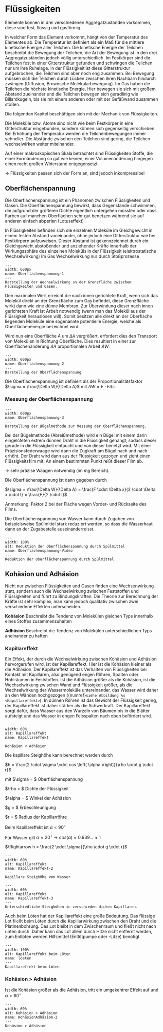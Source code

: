 # Flüssigkeiten

Elemente können in drei verschiedenen Aggregatzuständen vorkommen, diese sind fest, flüssig und gasförmig.

In welcher Form das Element vorkommt, hängt von der Temperatur des Elementes ab. Die Temperatur ist definiert als ein Maß für die mittlere kinetische Energie aller Teilchen.
Die kinetische Energie der Teilchen beschreibt die Bewegung der Teilchen, die Art der Bewegung ist in den drei Aggregatzuständen jedoch völlig unterschiedlich.
Im Festkörper sind die Teilchen fest in einer Gitterstruktur gefunden und schwingen die Teilchen nur um ihre Ruhelage.
In der Flüssigkeit ist diese Gitterstruktur aufgebrochen, die Teilchen sind aber noch eng zusammen. Bei Bewegung müssen sich die Teilchen durch Lücken zwischen ihren Nachbarn hindurch zwängen (Diffusion, Brownsche Molekularbewegung).
Im Gas haben die Teilchen die höchste kinetische Energie. Hier bewegen sie sich mit großem Abstand zueinander und die Teilchen bewegen sich geradlinig wie Billardkugeln, bis sie mit einem anderen oder mit der Gefäßwand zusammen stoßen.

Die folgenden Kapitel beschäftigen sich mit der Mechanik von Flüssigkeiten.

Die Moleküle bzw. Atome sind nicht wie beim Festkörper in eine Gitterstruktur eingebunden, sondern können sich gegenseitig verschieben. Bei Erhöhung der Temperatur werden die Teilchenbewegungen immer schneller.
Die Abstände zwischen den Teilchen sind gering, die Teilchen wechselwirken weiter miteinander.

Auf einer makroskopischen Skala betrachtet sind Flüssigkeiten Stoffe, die einer Formänderung so gut wie keinen,
einer Volumenänderung hingegen einen recht großen Widerstand entgegensetzt

$\Rightarrow$ Flüssigkeiten passen sich der Form an, sind jedoch inkompressibel

## Oberflächenspannung

Die Oberflächenspannung ist ein Phänomen zwischen Flüssigkeiten und Gasen. 
Die Oberflächenspannung bewirkt, dass Gegenstände schwimmen, die aufgrund der größeren Dichte eigentlich untergehen müssten oder dass Farben auf manchen Oberflächen sehr gut benetzen während sie auf anderen einfach abperlen (Lotuseffekt)

In Flüssigkeiten befinden sich die einzelnen Moleküle im Gleichgewicht in einem festen Abstand voneinander, ohne jedoch eine Gitterstruktur wie bei Festkörpern aufzuweisen. 
Dieser Abstand ist gekennzeichnet durch ein Gleichgewicht abstoßender und anziehender Kräfte innerhalb der Wirkungssphäre des einzelnen Moleküls in der Flüssigkeit (elektrostatische Wechselwirkung)
Im Gas Wechselwirkung nur durch Stoßprozesse

```{figure} Bilder/Oberflächenspannung.png
---
width: 600px
name: Oberflächenspannung-1
---
Darstellung der Wechselwirkung an der Grenzfläche zwischen Flüssigkeiten und Gasen. 
 ```

Den maximalen Wert erreicht die nach innen gerichtete Kraft, wenn sich das Molekül direkt an der Grenzfläche zum Gas befindet, diese Grenzfläche wirkt dann wie eine dünne Membran. 
Zur Überwindung dieser nach innen gerichteten Kraft ist Arbeit notwendig (wenn man das Molekül aus der Flüssigkeit herauslösen will).
Somit besitzen alle direkt an der Oberfläche liegenden Moleküle eine sogenannte potentielle Energie, welche als Oberflächenenergie bezeichnet wird. 

Wird nun eine Oberfläche $A$ um $\Delta A$ vergrößert, erfordert dies den Transport von Molekülen in Richtung Oberfläche. Dies resultiert in einer zur Oberflächenänderung $\Delta A$  proportionalen Arbeit $\Delta W$.

```{figure} Bilder/Oberflächenspannung2.png
---
width: 600px
name: Oberflächenspannung-2
---
Darstellung der Oberflächenspannung
 ```

Die Oberflächenspannung ist definiert als der Proportionalitätsfaktor $\sigma = \frac{\Delta W}{\Delta A}$ mit $\Delta W = F \cdot F \Delta s$.

### Messung der Oberflächenspannung

```{figure} Bilder/Buegelmethode.svg
---
width: 600px
name: Oberflächenspannung-3
---
Darstellung der Bügelmethode zur Messung der Oberflächenspannung.
 ```

Bei der Bügelmethode (Abreißmethode) wird ein Bügel mit einem darin eingelöteten extrem dünnen Draht in die Flüssigkeit gehängt, sodass dieser gerade in die Flüssigkeit eintaucht und von dieser benetzt wird. 
Mit einer Präzisionsfederwaage wird dann die Zugkraft am Bügel nach und nach erhöht. Der Draht wird dann aus der Flüssigkeit gezogen und zieht einen Flüssigkeitsfilm mit. An einem bestimmten Punkt reißt dieser Film ab.

$\longrightarrow$ sehr präzise Waagen notwendig (im $mg$ Bereich).

Die Oberflächenspannung ist dann gegeben durch

$\sigma = \frac{\Delta W}{\Delta A} = \frac{F \cdot \Delta x}{2 \cdot \Delta x \cdot l} = \frac{F}{2 \cdot l}$

Anmerkung: Faktor 2 bei der Fläche wegen Vorder- und Rückseite des Films.

Die Oberflächenspannung von Wasser kann durch Zugaben von beispielsweise Spülmittel stark reduziert werden, so dass die Wasserhaut dann an der Zugabestelle auseinanderreisst. 


```{figure} Videos/oberflaechenspannung.mp4
---
width: 100%
alt: Reduktion der Oberflächenspannung durch Spülmittel
name: Oberflächenspannung-Video
---
Reduktion der Oberflächenspannung durch Spülmittel
 ```


 ## Kohäsion und Adhäsion

Nicht nur zwischen Flüssigkeiten und Gasen finden eine Wechsenwirkung statt, sondern auch die Wechselwirkung zwischen Feststoffen und Flüssigkeiten und führt zu Bindungskräften. 
Die Theorie zur Berechnung der Kräfte ist sehr komplex, man kann jedoch qualitativ zwischen zwei verschiedene Effekten unterscheiden.

**Kohäsion**
Beschreibt die Tendenz von Molekülen gleichen Typs innerhalb eines Stoffes zusammenzuhalten

**Adhäsion**
Beschreibt die Tendenz von Molekülen unterschiedlichen Typs aneinander zu haften

### Kapillareffekt

Ein Effekt, der durch die Wechselwirkung zwischen Kohäsion und Adhäsion hervorgerufen wird, ist der Kapillareffekt. Hier ist die Kohäsion kleiner als die Adhäsion.
Der Kapillareffekt ist das Verhalten von Flüssigkeiten bei Kontakt mit Kapillaren, also genügend engen Röhren, Spalten oder Hohlräumen in Feststoffen. 
Ist die Adhäsion größer als die Kohäsion, ist die Wechselwirkung zwischen Wand und Flüssigkeit größer, als die Wechselwirkung der Wassermoleküle untereinander, das Wasser wird daher an den Wänden hochgezogen ({numref}`siehe Abbildung %s <Kapillareffekt>`). In dünnen Röhren ist das Gewicht der Flüssigkeit gering, der Kapillareffekt ist daher stärker als die Schwerkraft.
Der Kapillareffekt sorgt dafür, dass Wasser aus den Wurzeln von Bäumen bis in die Blätter aufsteigt und das  Wasser in engen Felsspalten nach oben befördert wird.

```{figure} Bilder/Kapillareffekt.svg
---
width: 60%
alt: Kapillareffekt
name: Kapillareffekt
---
Kohäsion < Adhäsion
 ```

Die kapillare Steighöhe kann berechnet werden durch

$h = \frac{2 \cdot \sigma \cdot cos \left( \alpha \right)}{\rho \cdot g \cdot r}$

mit
$\sigma = $ Oberflächenspannung

$\rho = $ Dichte der Flüssigkeit

$\alpha = $ Winkel der Adhäsion

$g = $ Erbeschleunigung

$r = $ Radius der Kapillarröhre

Beim Kapillareffekt ist $\alpha < 90^\circ$

Für Wasser gilt $\alpha = 20 ^\circ \Rightarrow cos \left( \alpha \right) = 0.939... \approx 1$

$\Rightarrow h = \frac{2 \cdot \sigma}{\rho \cdot g \cdot r}$


```{figure} Bilder/kapillar_wasser.png
---
width: 60%
alt: Kapillareffekt
name: Kapillareffekt-2
---
Kapillare Steighöhe von Wasser
 ```


```{figure} Bilder/kapillar_roehre.svg
---
width: 60%
alt: Kapillareffekt
name: Kapillareffekt-3
---
Unterschiedliche Steighöhen in verschieden dicken Kapillaren. 
 ``` 

Auch beim Löten hat der Kapillareffekt eine große Bedeutung.
Das flüssige Lot fließt beim Löten durch die Kapillarwirkung zwischen den Draht und die Platinenbohrung.
Das Lot bleibt in dem Zwischenraum und fließt nicht nach unten durch. Daher kann das Lot allein durch Hitze nicht entfernt werden, zum Entlöten werden Hilfsmittel (Entlötpumpe oder -Litze) benötigt.


```{figure} Videos/loeten.mp4
---
width: 100%
alt: Kapillareffekt beim Löten
name: loeten
---
Kapillareffekt beim Löten
 ```

### Kohäsion > Adhäsion

Ist die Kohäsion größer als die Adhäsion, tritt ein umgekehtrer Effekt auf und $\alpha > 90^\circ$ 

```{figure} Bilder/kohaesion_groesser_adhaesion.png
---
width: 60%
alt: Kohäsion > Adhäsion
name: KohäsionAdhäsion-2
---
Kohäsion > Adhäsion
 ```

